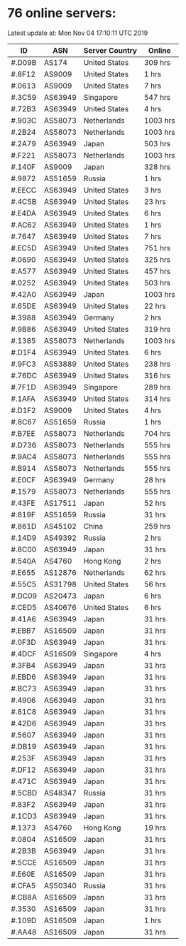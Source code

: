 # 76 online servers:

Latest update at: Mon Nov 04 17:10:11 UTC 2019

| ID | ASN | Server Country | Online |
| -- | --- | -------------- | ------ |
| #.D09B | AS174 | United States | 309 hrs |
| #.8F12 | AS9009 | United States | 1 hrs |
| #.0613 | AS9009 | United States | 7 hrs |
| #.3C59 | AS63949 | Singapore | 547 hrs |
| #.72B3 | AS63949 | United States | 4 hrs |
| #.903C | AS58073 | Netherlands | 1003 hrs |
| #.2B24 | AS58073 | Netherlands | 1003 hrs |
| #.2A79 | AS63949 | Japan | 503 hrs |
| #.F221 | AS58073 | Netherlands | 1003 hrs |
| #.140F | AS9009 | Japan | 328 hrs |
| #.9872 | AS51659 | Russia | 1 hrs |
| #.EECC | AS63949 | United States | 3 hrs |
| #.4C5B | AS63949 | United States | 23 hrs |
| #.E4DA | AS63949 | United States | 6 hrs |
| #.AC62 | AS63949 | United States | 1 hrs |
| #.7647 | AS63949 | United States | 7 hrs |
| #.EC5D | AS63949 | United States | 751 hrs |
| #.0690 | AS63949 | United States | 325 hrs |
| #.A577 | AS63949 | United States | 457 hrs |
| #.0252 | AS63949 | United States | 503 hrs |
| #.42A0 | AS63949 | Japan | 1003 hrs |
| #.65DE | AS63949 | United States | 22 hrs |
| #.3988 | AS63949 | Germany | 2 hrs |
| #.9B86 | AS63949 | United States | 319 hrs |
| #.1385 | AS58073 | Netherlands | 1003 hrs |
| #.D1F4 | AS63949 | United States | 6 hrs |
| #.9FC3 | AS53889 | United States | 238 hrs |
| #.76DC | AS63949 | United States | 316 hrs |
| #.7F1D | AS63949 | Singapore | 289 hrs |
| #.1AFA | AS63949 | United States | 314 hrs |
| #.D1F2 | AS9009 | United States | 4 hrs |
| #.8C67 | AS51659 | Russia | 1 hrs |
| #.B7EE | AS58073 | Netherlands | 704 hrs |
| #.D736 | AS58073 | Netherlands | 555 hrs |
| #.9AC4 | AS58073 | Netherlands | 555 hrs |
| #.B914 | AS58073 | Netherlands | 555 hrs |
| #.E0CF | AS63949 | Germany | 28 hrs |
| #.1579 | AS58073 | Netherlands | 555 hrs |
| #.43FE | AS17511 | Japan | 52 hrs |
| #.819F | AS51659 | Russia | 31 hrs |
| #.861D | AS45102 | China | 259 hrs |
| #.14D9 | AS49392 | Russia | 2 hrs |
| #.8C00 | AS63949 | Japan | 31 hrs |
| #.540A | AS4760 | Hong Kong | 2 hrs |
| #.E655 | AS12876 | Netherlands | 62 hrs |
| #.55C5 | AS31798 | United States | 56 hrs |
| #.DC09 | AS20473 | Japan | 6 hrs |
| #.CED5 | AS40676 | United States | 6 hrs |
| #.41A6 | AS63949 | Japan | 31 hrs |
| #.EBB7 | AS16509 | Japan | 31 hrs |
| #.0F3D | AS63949 | Japan | 31 hrs |
| #.4DCF | AS16509 | Singapore | 4 hrs |
| #.3FB4 | AS63949 | Japan | 31 hrs |
| #.EBD6 | AS63949 | Japan | 31 hrs |
| #.BC73 | AS63949 | Japan | 31 hrs |
| #.4906 | AS63949 | Japan | 31 hrs |
| #.81C8 | AS63949 | Japan | 31 hrs |
| #.42D6 | AS63949 | Japan | 31 hrs |
| #.5607 | AS63949 | Japan | 31 hrs |
| #.DB19 | AS63949 | Japan | 31 hrs |
| #.253F | AS63949 | Japan | 31 hrs |
| #.DF12 | AS63949 | Japan | 31 hrs |
| #.471C | AS63949 | Japan | 31 hrs |
| #.5CBD | AS48347 | Russia | 31 hrs |
| #.83F2 | AS63949 | Japan | 31 hrs |
| #.1CD3 | AS63949 | Japan | 31 hrs |
| #.1373 | AS4760 | Hong Kong | 19 hrs |
| #.0804 | AS16509 | Japan | 31 hrs |
| #.2B3B | AS63949 | Japan | 31 hrs |
| #.5CCE | AS16509 | Japan | 31 hrs |
| #.E60E | AS16509 | Japan | 31 hrs |
| #.CFA5 | AS50340 | Russia | 31 hrs |
| #.CB8A | AS16509 | Japan | 31 hrs |
| #.3530 | AS16509 | Japan | 31 hrs |
| #.109D | AS16509 | Japan | 1 hrs |
| #.AA48 | AS16509 | Japan | 31 hrs |

